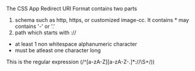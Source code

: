 The CSS App Redirect URI Format contains two parts
1. schema such as http, https, or customized image-cc. It contains * may contains '-' or '.'
2. path which starts with ://
 * at least 1 non whitespace alphanumeric character
 * must be atleast one character long

This is the regular expression (/^[a-zA-Z][a-zA-Z-\.]*:\/\/\S+/))